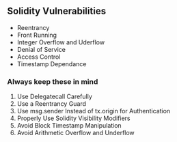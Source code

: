 <h2>Solidity Vulnerabilities</h2>

<ul>
<li>Reentrancy</li>

<li>Front Running</li>

<li>Integer Overflow and Uderflow</li>

<li>Denial of Service</li>

<li>Access Control</li>

<li>Timestamp Dependance</li>
</ul>


<h3>Always keep these in mind</h3>
<ol>
<li>
Use Delegatecall Carefully
</li>
<li>
Use a Reentrancy Guard
</li>
<li>
Use msg.sender Instead of tx.origin for Authentication
</li>
<li>
Properly Use Solidity Visibility Modifiers
</li>
<li>
Avoid Block Timestamp Manipulation
</li>
<li>
Avoid Arithmetic Overflow and Underflow
</li>
</ol>